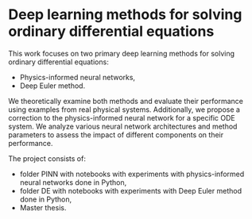 # Deep learning methods for solving ordinary differential equations

This work focuses on two primary deep learning methods for solving ordinary differential equations: 
- Physics-informed neural networks,
- Deep Euler method.

We theoretically examine both methods and evaluate their performance using examples from real physical systems. Additionally, we propose a correction to the physics-informed neural network for a specific ODE system. We analyze various neural network architectures and method parameters to assess the impact of different components on their performance.

The project consists of:
- folder PINN with notebooks with experiments with physics-informed neural networks done in Python,
- folder DE with notebooks with experiments with Deep Euler method done in Python,
- Master thesis.
